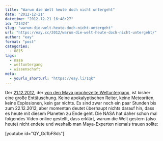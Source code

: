 ```yaml
---
title: "Warum die Welt heute doch nicht untergeht"
date: "2012-12-21"
datetime: "2012-12-21 16:48:27"
id: "21424"
slug: "warum-die-welt-heute-doch-nicht-untergeht"
url: "https://eay.cc/2012/warum-die-welt-heute-doch-nicht-untergeht/"
author: "eay"
format: "post"
categories:
  - 0815
tags:
  - nasa
  - weltuntergang
  - wissenschaft
meta:
  - yourls_shorturl: "https://eay.li/1qk"
---
```


Der [21.12.2012](http://de.wikipedia.org/wiki/Weltuntergang#21._Dezember_2012), der [von den Maya prophezeite Weltuntergang](http://de.wikipedia.org/wiki/Maya-Kalender#.E2.80.9EWeltuntergangstag.E2.80.9C), ist bisher eine große Enttäuschung. Keine apokalyptischen Reiter, keine Meteoriten, keine Explosionen, kein gar nichts. Es sind zwar noch ein paar Stunden bis zum 22.12.2012, aber momentan deutet überhaupt nichts darauf hin, dass es heute mit diesem Planeten zu Ende geht. Die NASA hat daher schon mal folgendes Video online gestellt, dass erklärt, warum die Welt gestern (also heute) nicht endete und weshalb man Maya-Experten niemals trauen sollte:

\[youtube id="QY\_Gc1bF8ds"\]

